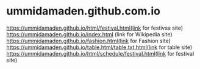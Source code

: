 # ummidamaden.github.com.io
https://ummidamaden.github.io/html/festival.html(link for festivsa site)
https://ummidamaden.github.io/index.html (link for Wikipedia site)
https://ummidamaden.github.io/fashion.html(link for Fashion site)
https://ummidamaden.github.io/table.html/table.txt.html(link for table site)
https://ummidamaden.github.io/html/schedule/festival.html(link for festival site)
